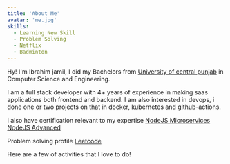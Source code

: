 ```yaml
---
title: 'About Me'
avatar: 'me.jpg'
skills:
  - Learning New Skill
  - Problem Solving
  - Netflix
  - Badminton
---
```


Hy! I'm Ibrahim jamil, I did my Bachelors from [University of central punjab](https://ucp.edu.pk/) in Computer Science and Engineering.

I am a full stack developer with 4+ years of experience in making saas applications both frontend and backend. I am also interested in devops, i done one or two projects on that in docker, kubernetes and github-actions.

I also have certification relevant to my expertise
[NodeJS Microservices](https://udemy-certificate.s3.amazonaws.com/pdf/UC-1c1b51a9-3d88-45b2-8b6a-d3956ec1ba68.pdf)<br/>
[NodeJS Advanced](https://udemy-certificate.s3.amazonaws.com/pdf/UC-aa38241e-ddf5-46b3-8419-6c36e47ee1fc.pdf)

Problem solving profile
[Leetcode](https://leetcode.com/ibrahimjamil123/)<br/>

Here are a few of activities that I love to do!
